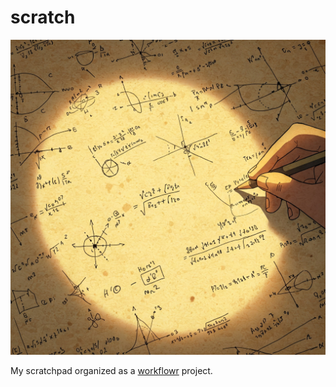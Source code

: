 # scratch

![Image generated by Gemini (Google AI) for this content on April 2, 2025.](docs/assets/cover.jpeg)

My scratchpad organized as a [workflowr][] project.

[workflowr]: https://github.com/workflowr/workflowr
